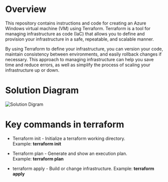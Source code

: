 
# Overview

This repository contains instructions and code for creating an Azure Windows virtual machine (VM) using Terraform. Terraform is a tool for managing infrastructure as code (IaC) that allows you to define and provision your infrastructure in a safe, repeatable, and scalable manner.

By using Terraform to define your infrastructure, you can version your code, maintain consistency between environments, and easily rollback changes if necessary. This approach to managing infrastructure can help you save time and reduce errors, as well as simplify the process of scaling your infrastructure up or down.

# Solution Diagram

![Solution Digram](https://user-images.githubusercontent.com/68106560/236700041-7f0cacbf-da91-4c86-adf6-fd300275f345.png)

# Key commands in terraform 

* Terraform init - Initialize a terraform working directory. Example: **terraform init**

* Terraform plan - Generate and show an execution plan. Example: **terraform plan**

* terraform apply - Build or change infrastructure. Example: **terraform apply**
